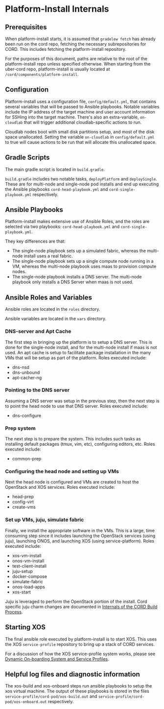 # Platform-Install Internals

## Prerequisites

When platform-install starts, it is assumed that `gradelew fetch` has already been run on the cord repo, fetching the necessary subrepositories for CORD. This includes fetching the platform-install repository.

For the purposes of this document, paths are relative to the root of the platform-install repo unless specified otherwise. When starting from the uber-cord repo, platform-install is usually located at `/cord/components/platform-install`.

## Configuration

Platform-install uses a configuration file, `config/default.yml`, that contains several variables that will be passed to Ansible playbooks. Notable variables include the IP address of the target machine and user account information for SSHing into the target machine. There's also an extra-variable, `on-cloudlab` that will trigger additional cloudlab-specific actions to run.

Cloudlab nodes boot with small disk partitions setup, and most of the disk space unallocated. Setting the variable `on-cloudlab` in `config/default.yml` to true will cause actions to be run that will allocate this unallocated space. 

## Gradle Scripts

The main gradle script is located in `build.gradle`. 

`build.gradle` includes two notable tasks, `deployPlatform` and `deploySingle`. These are for multi-node and single-node pod installs and end up executing the Ansible playbooks `cord-head-playbook.yml` and `cord-single-playbook.yml` respectively. 

## Ansible Playbooks

Platform-install makes extensive use of Ansible Roles, and the roles are selected via two playbooks: `cord-head-playbook.yml` and `cord-single-playbook.yml`. 

They key differences are that:
* The single-node playbook sets up a simulated fabric, whereas the multi-node install uses a real fabric.
* The single-node playbook sets up a single compute node running in a VM, whereas the multi-node playbook uses maas to provision compute nodes.
* The single-node playbook installs a DNS server. The multi-node playbook only installs a DNS Server when maas is not used. 

## Ansible Roles and Variables

Ansible roles are located in the `roles` directory.

Ansible variables are located in the `vars` directory. 

### DNS-server and Apt Cache

The first step in bringing up the platform is to setup a DNS server. This is done for the single-node install, and for the multi-node install if maas is not used. An apt cache is setup to facilitate package installation in the many VMs that will be setup as part of the platform. Roles executed include:

* dns-nsd
* dns-unbound
* apt-cacher-ng

### Pointing to the DNS server

Assuming a DNS server was setup in the previous step, then the next step is to point the head node to use that DNS server. Roles executed include:

* dns-configure

### Prep system

The next step is to prepare the system. This includes such tasks as installing default packages (tmux, vim, etc), configuring editors, etc. Roles executed include:

* common-prep

### Configuring the head node and setting up VMs

Next the head node is configured and VMs are created to host the OpenStack and XOS services. Roles executed include:

* head-prep
* config-virt
* create-vms

### Set up VMs, juju, simulate fabric

Finally, we install the appropriate software in the VMs. This is a large, time consuming step since it includes launching the OpenStack services (using juju), launching ONOS, and launching XOS (using service-platform). Roles executed include:

* xos-vm-install
* onos-vm-install
* test-client-install
* juju-setup
* docker-compose
* simulate-fabric
* onos-load-apps
* xos-start

Juju is leveraged to perform the OpenStack portion of the install. Cord specific juju charm changes are documented in [Internals of the CORD Build Process](https://wiki.opencord.org/display/CORD/Internals+of+the+CORD+Build+Process).

## Starting XOS

The final ansible role executed by platform-install is to start XOS. This uses the XOS `service-profile` repository to bring up a stack of CORD services. 

For a discussion of how the XOS service-profile system works, please see [Dynamic On-boarding System and Service Profiles](https://wiki.opencord.org/display/CORD/Dynamic+On-boarding+System+and+Service+Profiles). 

## Helpful log files and diagnostic information

The xos-build and xos-onboard steps run ansible playbooks to setup the xos virtual machine. The output of these playbooks is stored in the files `service-profile/cord-pod/xos-build.out` and `service-profile/cord-pod/xos-onboard.out` respectively. 